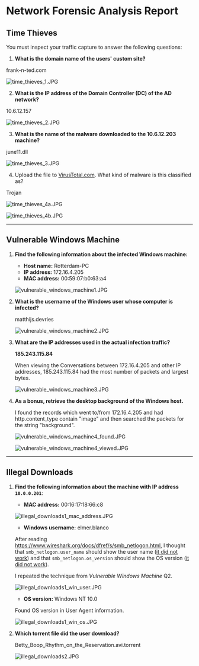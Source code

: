 # Network Forensic Analysis Report

## Time Thieves 
You must inspect your traffic capture to answer the following questions:

1. **What is the domain name of the users' custom site?**

frank-n-ted.com

![time_thieves_1.JPG](time_thieves_1.JPG)

2. **What is the IP address of the Domain Controller (DC) of the AD network?**

10.6.12.157

![time_thieves_2.JPG](time_thieves_2.JPG)

3. **What is the name of the malware downloaded to the 10.6.12.203 machine?**
 
june11.dll

![time_thieves_3.JPG](time_thieves_3.JPG)

4. Upload the file to [VirusTotal.com](https://www.virustotal.com/gui/). What kind of malware is this classified as?

Trojan

![time_thieves_4a.JPG](time_thieves_4a.JPG)

![time_thieves_4b.JPG](time_thieves_4b.JPG)


---

## Vulnerable Windows Machine

1. **Find the following information about the infected Windows machine:**

    - **Host name:** Rotterdam-PC
    - **IP address:** 172.16.4.205
    - **MAC address:** 00:59:07:b0:63:a4
    
    ![vulnerable_windows_machine1.JPG](vulnerable_windows_machine1.JPG)
   
2. **What is the username of the Windows user whose computer is infected?**

   matthijs.devries
   
   ![vulnerable_windows_machine2.JPG](vulnerable_windows_machine2.JPG)
   
3. **What are the IP addresses used in the actual infection traffic?**

   **185.243.115.84**

   When viewing the Conversations between 172.16.4.205 and other IP addresses, 185.243.115.84 had the most number of packets and largest bytes.
   
   ![vulnerable_windows_machine3.JPG](vulnerable_windows_machine3.JPG)
   
4. **As a bonus, retrieve the desktop background of the Windows host.**

   I found the records which went to/from 172.16.4.205 and had http.content_type contain "image" and then searched the packets for the string "background".
   
    ![vulnerable_windows_machine4_found.JPG](vulnerable_windows_machine4_found.JPG)
   
   ![vulnerable_windows_machine4_viewed.JPG](vulnerable_windows_machine4_viewed.JPG)
   
---

## Illegal Downloads

1. **Find the following information about the machine with IP address `10.0.0.201`**:

    - **MAC address:** 00:16:17:18:66:c8

    ![illegal_downloads1_mac_address.JPG](illegal_downloads1_mac_address.JPG)
    
    - **Windows username:** elmer.blanco

    After reading https://www.wireshark.org/docs/dfref/s/smb_netlogon.html, I thought that `smb_netlogon.user_name` should show the user name \([it did not work](illegal_downloads1_win_user_not_working.JPG)\) and that `smb_netlogon.os_version` should show the OS version \([it did not work](illegal_downloads1_win_os_not_working.JPG)\).

   I repeated the technique from *Vulnerable Windows Machine* Q2.
   
    ![illegal_downloads1_win_user.JPG](illegal_downloads1_win_user.JPG)
    
    - **OS version:** Windows NT 10.0

    Found OS version in User Agent information.
    
    ![illegal_downloads1_win_os.JPG](illegal_downloads1_win_os.JPG)
    
  

2. **Which torrent file did the user download?**

    Betty_Boop_Rhythm_on_the_Reservation.avi.torrent

    ![illegal_downloads2.JPG](illegal_downloads2.JPG)
